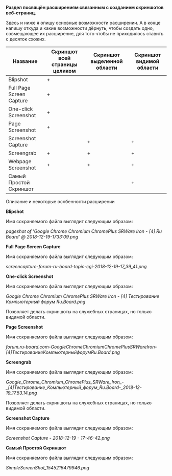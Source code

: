**Раздел посвящён расширениям связанным с созданием скриншотов веб-страниц.**

Здесь и ниже я опишу основные возможности расширении. А в конце напишу откуда и какие возможности дёрнуть, чтобы создать одно, совмещающее их расширение, для того чтобы не приходилось ставить с десяток схожих.

| Название                 | Скриншот всей страницы целиком | Скриншот выделенной области | Скриншот видимой области |
|--------------------------|--------------------------------|-----------------------------|--------------------------|
| Blipshot                 | +                              |                             |                          |
| Full Page Screen Capture | +                              |                             |                          |
| One-click Screenshot     | +                              |                             |                          |
| Page Screenshot          | +                              |                             |                          |
| Screenshot Capture       |                                | +                           | +                        |
| Screengrab               | +                              | +                           | +                        |
| Webpage Screenshot       | +                              | +                           | +                        |
| Cамый Простой Скриншот   |                                |                             | +                        |

Описание и некоторые особенности расширении

**Blipshot**

Имя сохраняемого файла выглядит следующим образом:

*pageshot of 'Google Chrome Chromium ChromePlus SRWare Iron - [4] Ru Board' @ 2018-12-19-1733'09.png*


**Full Page Screen Capture**

Имя сохраняемого файла выглядит следующим образом:

*screencapture-forum-ru-board-topic-cgi-2018-12-19-17_39_41.png*

**One-click Screenshot**

Имя сохраняемого файла выглядит следующим образом:

*Google Chrome Chromium ChromePlus SRWare Iron - [4] Тестирование Компьютерный форум Ru.Board.png*

Позволяет делать скриншоты на служебных страницах, но только видимой области.

**Page Screenshot**

Имя сохраняемого файла выглядит следующим образом:

*forum.ru-board.com-GoogleChromeChromiumChromePlusSRWareIron-[4]ТестированиеКомпьютерныйфорумRu.Board.png*

**Screengrab**

Имя сохраняемого файла выглядит следующим образом:

*Google_Chrome_Chromium_ChromePlus_SRWare_Iron_-_[4]_Тестирование_Компьютерный_форум_Ru.Board_-_2018-12-19_17.53.14.png*

Позволяет делать скриншоты на служебных страницах, но только видимой области.

**Screenshot Capture**

Имя сохраняемого файла выглядит следующим образом:

*Screenshot Capture - 2018-12-19 - 17-46-42.png*

**Cамый Простой Скриншот**

Имя сохраняемого файла выглядит следующим образом:

*SimpleScreenShot_1545216479946.png*
